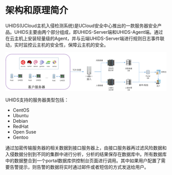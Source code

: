 

# 架构和原理简介

UHIDS(UCloud主机入侵检测系统)是UCloud安全中心推出的一款服务器安全产品。UHIDS主要由两个部分组成，即UHIDS-Server端和UHIDS-Agent端。通过在云主机上安装轻量级的Agent，并与云端UHIDS-Server端进行规则日志事件联动，实时监控云主机的安全性，保障云主机的安全。

![](/images/uhids架构.png)

UHIDS支持的服务器类型包括：

  - CentOS
  - Ubuntu
  - Debian
  - RedHat
  - Open Suse
  - Gentoo

通过加密传输服务器的相关数据到接口服务器上，由接口服务器再过滤风险数据和入侵数据分别到不同的集群中进行分析，分析的结果保存在数据库中。所有数据库中的数据整合到一个portal数据库供控制台页面进行调用。其中如果用户配置了需要告警提示，则告警的数据将实时通过邮件或者短信的方式发送给用户。
